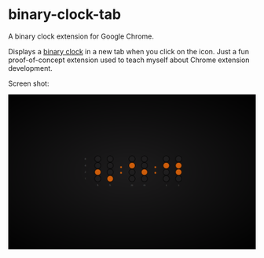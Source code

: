 # binary-clock-tab
A binary clock extension for Google Chrome.

Displays a [binary clock](https://en.wikipedia.org/wiki/Binary_clock) in a new
tab when you click on the icon. Just a fun proof-of-concept extension used
to teach myself about Chrome extension development.

Screen shot:

![binary clock screenshot](https://github.com/mac-chaffee/binary-clock-tab/raw/master/src/img/clockscreenshot.png)
